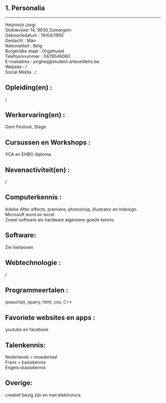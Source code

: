 <h2 id="1-personalia">1. Personalia</h2>

<hr>

<p>Heijninck Jorgi <br>
Stoktevijver 14, 9930 Zomergem <br>
Geboortedatum : 19/04/1995 <br>
Geslacht : Man <br>
Nationaliteit : Belg <br>
Burgerlijke staat : Ongehuwd <br>
Telefoonnummer : 0479546060 <br>
E-mailadres : jorgheij@student.arteveldehs.be <br>
Website : / <br>
Social Media : / <br>

<h2 id="opleidingen">Opleiding(en) : </h2> / <br>
<h2 id="werkervaringen">Werkervaring(en) :</h2> Gent Festival, Stage <br>
<h2 id="cursussen-en-workshops">Cursussen en Workshops : </h2>VCA en EHBO diploma <br>
<h2 id="nevenactiviteiten">Nevenactiviteit(en) : </h2>/ <br>
<h2 id="computerkennis">Computerkennis : </h2>Adobe After effects, premiere, photoshop, illustrator en Indesign. <br>
                            Microsoft word en excel.  <br>
                            Zowel software als hardware algemene goede kennis.<p></p>

<h2 id="software">Software:</h2> Zie hierboven <br>
<h2 id="webtechnologie">Webtechnologie :</h2> / <br>
<h2 id="programmeertalen">Programmeertalen :</h2> javascript, jquery, html, css, C++ <br>
<h2 id="favoriete-websites-en-apps">Favoriete websites en apps : </h2>youtube en facebook <br>
<h2 id="talenkennis">Talenkennis:</h2> Nederlands = moedertaal <br>
                        Frans = basiskennis <br>
                        Engels=basiskennis<br>

<h2 id="overige">Overige: </h2>
creatief bezig zijn en met elektronica.<br>
